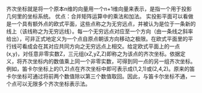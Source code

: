 齐次坐标就是将一个原本n维的向量用一个n+1维向量来表示，是指一个用于投影几何里的坐标系统。
优点：合并矩阵运算中的乘法和加法。
实投影平面可以看做是一个具有额外点的欧式平面，这些点称之为无穷远点，并被认为是位于一条新的线上（该线称之为无穷远线）。每一个无穷远点对应至一个方向（由一条线之斜率给出），可非正式地定义为一个点自原点朝该方向移动之极限。在欧式平面里的平行线可看成会在其对应共同方向之无穷远点上相交。给定欧式平面上的一点(x,y)，对任意非零实数Z，三元组(xZ,yZ,Z)即称之为该点的齐次坐标。依据定义，将齐次坐标内的数值乘上同一个非零实数，可得到同一点的另一组齐次坐标。例如，笛卡尔坐标上的(1,2)点在齐次坐标中即可表示成(1,2,1)或(2,4,2)。原来的笛卡尔坐标可通过将前两个数值除以第三个数值取回。因此，与笛卡尔坐标不通，一个点可以无限多个齐次坐标表示法。

